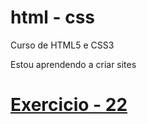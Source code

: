 # html - css
Curso de HTML5 e CSS3

Estou aprendendo a criar sites

<a href="https://taciodias.github.io/html-css/exercicios/ex022/index.html"><h1>Exercicio - 22</h1></a>